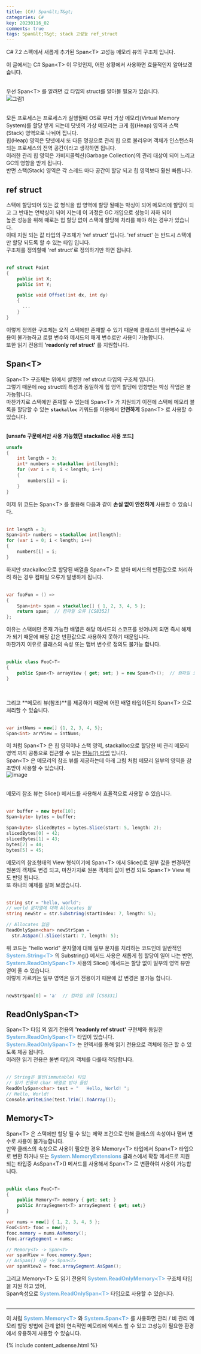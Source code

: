 ```yaml
---
title: (C#) Span&lt;T&gt;
categories: C#
key: 20230116_02
comments: true
tags: Span&lt;T&gt; stack 고성능 ref_struct
---
```


C# 7.2 스펙에서 새롭게 추가된 Span&lt;T&gt; 고성능 메모리 뷰의 구조체 입니다.<br/>

<!--more-->


이 글에서는 C# Span&lt;T&gt; 이 무엇인지, 어떤 상황에서 사용하면 효율적인지 알아보겠습니다.<br/><br/>

우선 Span&lt;T&gt; 를 알려면 값 타입의 struct를 알아볼 필요가 있습니다.<br/>
![그림1](https://user-images.githubusercontent.com/13028129/212620662-fc94a218-8a80-4873-b8f2-5b30221881fc.png)<br/><br/>

모든 프로세스는 프로세스가 실행될때 OS로 부터 가상 메모리(Virtual Memory System)를 할당 받게 되는데 닷넷의 가상 메모리는 크게 힙(Heap) 영역과 스택(Stack) 영역으로 나뉘어 집니다.<br/>
힙(Heap) 영역은 닷넷에서 또 다른 명칭으로 관리 힙 으로 불리우며 객체가 인스턴스화 되는 프로세스의 전역 공간이라고 생각하면 됩니다.<br/>
이러한 관리 힙 영역은 가비지콜렉션(Garbage Collection)의 관리 대상이 되어 느리고 GC의 영향을 받게 됩니다.<br/>
반면 스택(Stack) 영역은 각 스레드 마다 공간이 할당 되고 힙 영역보다 훨씬 빠릅니다.

ref struct
-

스택에 할당되어 있는 값 형식을 힙 영역에 할당 될때는 박싱이 되어 메모리에 할당이 되고 그 반대는 언박싱이 되어 지는데 이 과정은 GC 개입으로 성능이 저하 되어 <br/>
높은 성능을 위해 때로는 힙 할당 없이 스택에 할당해 처리를 해야 하는 경우가 있습니다.<br/>
이때 지원 되는 값 타입의 구조체가 'ref struct' 입니다. 'ref struct' 는 반드시 스택에만 할당 되도록 할 수 있는 타입 입니다.<br/>
구조체를 정의할때 'ref struct'로 정의하기만 하면 됩니다.<br/><br/>

```cs
ref struct Point
{
    public int X;
    public int Y;

    public void Offset(int dx, int dy)
    {
      ...
    }
}
```

이렇게 정의한 구조체는 오직 스택에만 존재할 수 있기 때문에 클래스의 맴버변수로 사용이 불가능하고 로컬 변수와 메서드의 매게 변수로만 사용이 가능합니다.<br/>
또한 읽기 전용의 **'readonly ref struct'** 를 지원합니다.


Span&lt;T&gt;
-

Span&lt;T&gt; 구조체는 위에서 설명한 ref strcut 타입의 구조체 입니다.<br/>
그렇기 때문에 reg struct의 특성과 동일하게 힙 영역 할당에 영향받는 박싱 작업은 불가능합니다.<br/>
마찬가지로 스택에만 존재할 수 있는데 Span&lt;T&gt; 가 지원되기 이전에 스택에 메모리 블록을 할당할 수 있는 **`stackalloc`** 키워드를 이용해서 **안전하게** Span&lt;T&gt; 로 사용할 수 있습니다.<br/><br/>

**[unsafe 구문에서만 사용 가능했던 stackalloc 사용 코드]**<br/>
```cs
unsafe
{
    int length = 3;
    int* numbers = stackalloc int[length];
    for (var i = 0; i < length; i++)
    {
        numbers[i] = i;
    }
}
```

이제 위 코드는 Span&lt;T&gt; 를 활용해 다음과 같이 **손실 없이 안전하게** 사용할 수 있습니다.<br/><br/>

```cs
int length = 3;
Span<int> numbers = stackalloc int[length];
for (var i = 0; i < length; i++)
{
    numbers[i] = i;
}
```

하지만 stackalloc으로 할당된 배열을 Span&lt;T&gt; 로 받아 메서드의 반환값으로 처리하려 하는 경우 컴파일 오류가 발생하게 됩니다.<br/><br/>

```cs
var fooFun = () =>
{
    Span<int> span = stackalloc[] { 1, 2, 3, 4, 5 };
    return span;  // 컴파일 오류 [CS8352]
};
```

이유는 스택에만 존재 가능한 배열은 해당 메서드의 스코프를 벗어나게 되면 즉시 해제가 되기 때문에 해당 값은 반환값으로 사용하지 못하기 때문입니다.<br/>
마찬가지 이유로 클래스의 속성 또는 맴버 변수로 정의도 불가능 합니다.<br/><br/>

```cs
public class FooC<T>
{
    public Span<T> arrayView { get; set; } = new Span<T>();  // 컴파일 오류 [CS8345]
}
```

<br/>

그리고 **메모리 뷰(참조)**를 제공하기 때문에 어떤 배열 타입이든지 Span&lt;T&gt; 으로 처리할 수 있습니다.<br/><br/>

```cs
var intNums = new[] {1, 2, 3, 4, 5};
Span<int> arrView = intNums;
```

이 처럼 Span&lt;T&gt; 은 힙 영역이나 스택 영역, stackalloc으로 할당한 비 관리 메모리 영역 까지 공통으로 접근할 수 있는 [만능(?) 타입](https://learn.microsoft.com/en-us/archive/blogs/mazhou/c-7-series-part-10-spant-and-universal-memory-management?WT.mc_id=DT-MVP-4038148) 입니다.<br/>
Span&lt;T&gt; 은 메모리의 참조 뷰를 제공하는데 아래 그림 처럼 메모리 일부의 영역을 참조받아 사용할 수 있습니다.<br/>
![image](https://user-images.githubusercontent.com/13028129/212801130-f5326ece-e8da-4f6a-a48c-fe9568e966eb.png)<br/><br/>


메모리 참조 뷰는 Slice() 메서드를 사용해서 효율적으로 사용할 수 있습니다.<br/><br/>

```cs
var buffer = new byte[10];
Span<byte> bytes = buffer;

Span<byte> slicedBytes = bytes.Slice(start: 5, length: 2);
slicedBytes[0] = 42;
slicedBytes[1] = 43;
bytes[2] = 44;
bytes[5] = 45;
```

메모리의 참조형태의 View 형식이기에 Span&lt;T&gt; 에서 Slice()로 일부 값을 변경하면 원본의 객체도 변경 되고, 마찬가지로 원본 객체의 값이 변경 되도 Span&lt;T&gt; View 에도 반영 됩니다.<br/>
또 하나의 예제를 살펴 보겠습니다.<br/><br/>

```cs
string str = "hello, world";
// world 문자열에 대해 Allocates 됨
string newStr = str.Substring(startIndex: 7, length: 5);

// Allocates 없음
ReadOnlySpan<char> newStrSpan =
  str.AsSpan().Slice(start: 7, length: 5);
```

위 코드는 "hello world" 문자열에 대해 일부 문자를 처리하는 코드인데 일반적인 **<span style="color: rgb(107, 173, 222);">System.String&lt;T&gt;</span>** 의 Substring() 메서드 사용은 새롭게 힙 할당이 일어 나는 반면, 
 **<span style="color: rgb(107, 173, 222);">System.ReadOnlySpan&lt;T&gt;</span>** 사용의 Slice() 메서드는 할당 없이 일부의 영역 뷰만 얻어 올 수 있습니다.<br/>
 이렇게 가르키는 일부 영역은 읽기 전용이기 때문에 값 변경은 불가능 합니다.<br/><br/>
 
 ```cs
 newStrSpan[0] = 'a'  // 컴파일 오류 [CS8331]
 ```


ReadOnlySpan&lt;T&gt;
-

Span&lt;T&gt; 타입 외 읽기 전용의 **'readonly ref struct'** 구현체와 동일한 **<span style="color: rgb(107, 173, 222);">System.ReadOnlySpan&lt;T&gt;</span>** 타입이 있습니다.<br/>
**<span style="color: rgb(107, 173, 222);">System.ReadOnlySpan&lt;T&gt;</span>** 는 인덱서를 통해 읽기 전용으로 객체에 접근 할 수 있도록 제공 됩니다.<br/>
이러한 읽기 전용은 불변 타입의 객체를 다룰때 적당합니다.<br/><br/>

```cs
// String은 불변(immutable) 타입
// 읽기 전용의 char 배열로 받아 들임
ReadOnlySpan<char> test = "   Hello, World! ";
// Hello, World!
Console.WriteLine(test.Trim().ToArray());
```


Memory&lt;T&gt;
-

Span&lt;T&gt; 은 스택에만 할당 될 수 있는 제약 조건으로 인해 클래스의 속성이나 맴버 변수로 사용이 불가능합니다.<br/>
만약 클래스의 속성으로 사용이 필요한 경우 Memory&lt;T&gt; 타입에서 Span&lt;T&gt; 타입으로 변환 하거나 또는 **<span style="color: rgb(107, 173, 222);">System.MemoryExtensions</span>** 클래스에서 확장 메서드로 지원 되는 타입중 AsSpan&lt;T&gt;() 메서드를 사용해서 Span&lt;T&gt; 로 변환하여 사용이 가능합니다.<br/><br/>

```cs
public class FooC<T>
{
    public Memory<T> memory { get; set; }
    public ArraySegment<T> arraySegment { get; set;}
}

var nums = new[] { 1, 2, 3, 4, 5 };
FooC<int> fooc = new();
fooc.memory = nums.AsMemory();
fooc.arraySegment = nums;

// Memory<T> -> Span<T>
var spanView = fooc.memory.Span;
// AsSpan() 사용 -> Span<T>
var spanView2 = fooc.arraySegment.AsSpan();
```


그리고 Memory&lt;T&gt; 도 읽기 전용의 **<span style="color: rgb(107, 173, 222);">System.ReadOnlyMemory&lt;T&gt;</span>** 구조체 타입을 지원 하고 있어,<br/>
Span속성으로 **<span style="color: rgb(107, 173, 222);">System.ReadOnlySpan&lt;T&gt;</span>** 타입으로 사용할 수 있습니다.<br/><br/>

***

이 처럼  **<span style="color: rgb(107, 173, 222);">System.Memory&lt;T&gt;</span>** 와 **<span style="color: rgb(107, 173, 222);">System.Span&lt;T&gt;</span>** 를 사용하면 
관리 / 비 관리 메모리 할당 방법에 관계 없이 연속적인 메모리에 엑세스 할 수 있고 고성능이 필요한 환경에서 유용하게 사용할 수 있습니다.




{% include content_adsense.html %}
